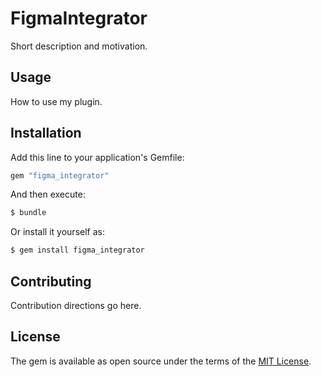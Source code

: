# FigmaIntegrator
Short description and motivation.

## Usage
How to use my plugin.

## Installation
Add this line to your application's Gemfile:

```ruby
gem "figma_integrator"
```

And then execute:
```bash
$ bundle
```

Or install it yourself as:
```bash
$ gem install figma_integrator
```

## Contributing
Contribution directions go here.

## License
The gem is available as open source under the terms of the [MIT License](https://opensource.org/licenses/MIT).
